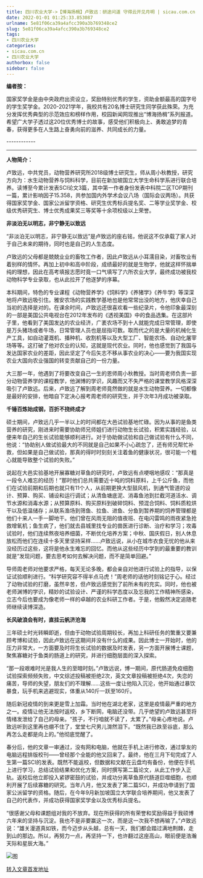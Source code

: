```yaml
---
title: 四川农业大学->【博海扬楫】卢致远：研途问道 守得云开见月明 | sicau.com.cn
date: 2022-01-01 01:25:33.853087
urlname: 5e81f06ca39a4afcc390a3b769348ce2
slug: 5e81f06ca39a4afcc390a3b769348ce2
tags: 
- 四川农业大学
categories:
- sicau.com.cn
- 四川农业大学
authorbox: false
sidebar: false
---
```

**编者按：**

国家奖学金是由中央政府出资设立，奖励特别优秀的学生，资助金额最高的国字号的学生奖学金。2020-2021学年，我校共有20名博士研究生同学获此殊荣。为充分发挥优秀典型的示范效应和榜样作用，校园新闻网现推出“博海扬楫”系列报道。希望广大学子透过这20位优秀博士的故事，感受他们积极向上、勇敢追梦的青春，获得更多在人生路上奋勇向前的滋养、共同成长的力量。

\------------
<!--more-->
-----------------------------------------------------------

**人物简介：**

卢致远，中共党员，动物营养研究所2018级博士研究生，师从周小秋教授，研究方向为：水生动物营养与饲料科学，目前在新加坡国立大学生命科学系进行联合培养。读博至今累计发表SCI论文3篇，其中第一作者身份发表中科院二区TOP期刊一篇，累计影响因子15.358，共参加国内外学术会议八场（国际会议两场）。共获得国家奖学金、国家公派留学资格、研究生优秀标兵提名奖、二等学业奖学金、校级优秀研究生、博士优秀成果奖三等奖等十余项校级以上荣誉。

**非淡泊无以明志，非宁静无以致远**  

“非淡泊无以明志，非宁静无以致远”是卢致远的座右铭，他说这不仅承载了家人对于自己未来的期待，同时也是自己的人生态度。

卢致远的父母都是兢兢业业的畜牧工作者，因此卢致远从小耳濡目染，对畜牧业有着别样的情怀。再加上初中和高中阶段，成绩最好的就是生物学，他就这样怀揣单纯的理想，因此在高考填报志愿时竟一口气填写了六所农业大学，最终成功被我校动物科学专业录取，也从此拉开了他逐梦的序幕。

本科期间，特色的专业课程《动物营养学》《饲料学》《养猪学》《养牛学》等深深地将卢致远吸引住。雅安农场的实践教学基地也是他常常出没的地方，他庆幸自己当初的选择是对的。在课余时间，卢致远还很喜欢看一些纪录片，令他印象最深刻的一部是美国公共电视台在2012年发布的《透视美国》中的食品选集。在这部片子里，他看到了美国发达的农业经济，广袤农场不到十人就能完成日常管理，即使是万头猪场或者牛场，日常管理人员也是屈指可数。取而代之的是大量的机械化生产工具，如自动灌溉机、播种机、收割机等以及大型工厂、智能农场、自动化屠宰场等等。这打破了他对农业的认知，这就是现代农业。同时，他也感觉到了我国与发达国家农业的差距，因此坚定了今后矢志不移从事农业的决心——要为我国实现农业大国向农业强国的转变贡献自己的一份力量。

大三那一年，他遇到了将要改变自己一生的恩师周小秋教授。当时周老师负责一部分动物营养学的课程教学，他渊博的学识，风趣而又不失严格的课堂教学风格深深吸引了卢致远。后来，卢致远了解到周老师竟然做的就是水生动物营养。一切都像是最好的安排，他暗自下定决心报考周老师的研究生，并于次年3月成功被录取。

**千锤百炼始成钢，百折不挠终成才**

硕士期间，卢致远几乎一半以上的时间都在大邑试验基地忙碌。因为从事的是鱼类营养的研究，刚进来时需要协助师兄师姐们进行动物生长试验，积累实践经验，以便来年自己的生长试验能够顺利进行。对于协助做试验和自己做试验有什么不同，他说：“协助别人做试验最大的不同就是自己如果不小心疏忽了，还有师兄帮忙补救，但如果是自己做试验，那真的得时时刻刻关注着鱼的健康状况，很可能一个粗心就能导致整个试验的失败。”

说起在大邑实验基地开展寡糖对草鱼的研究时，卢致远有点哽咽地感叹：“那真是一段令人难忘的经历！”那时他们总共需要近十吨的饲料原料，上千公斤鱼，而他们在试验前期和后期也就只有11个人，从前期更换大型鼓风机，到通气管道的设计、预算、购买、铺设和运行调试；从清鱼塘底泥、消毒鱼池到拦截河道活水、调节水源和消毒水源；从预算原料、购买原料到破碎饲料、预混合饲料、饲料质粒烘干以及低温储存；从联系渔场到筛鱼、拉鱼、进鱼、分鱼到暂养期的饲养管理都是他们十来人一手一脚地干。他们曾在风雨无阻的值夜班、在电闪雷鸣的雨夜紧急抢救增氧机；鱼生病了，他们就去县城里找专业的兽医进行诊断、治疗和学习；攻毒试验时，他们连续熬夜培养细菌，不断优化培养方案；中秋、国庆假日，别人休息放松而他们在连续十多天里坚持采样……卢致远说，从小在城市衣食无忧的他从来没经历过这些，这将是他永生难忘的回忆。而他从这些经历中学到的最重要的教训就是“发现问题，要去思考如何去解决问题，而不是简单回避。”

导师周老师对他要求严格，每天无论多晚，都会亲自对他进行试验上的指导，以保证试验顺利进行。“科学研究容不得半点马虎！”周老师的话他时刻铭记于心。经过了动物试验的打磨，虽然辛苦，但卢致远感觉到了前所未有的充实。同时，他也被老师渊博的学识，精妙的试验设计、严谨的科学态度以及忘我的工作精神所感染，立志今后也要成为像老师一样的卓越的农业科研工作者。于是，他毅然决定追随老师继续读博深造。

**长风破浪会有时，直挂云帆济沧海**

三年硕士时光转瞬即逝，但由于动物试验周期较长，再加上科研任务的繁重又要兼顾考博和试验，因此卢致远在这期间并没有什么的成果。因此博士一开始时，他的压力非常大，一方面要及时将生长试验的数据及时发表，另一方面开展博士课题，聚焦寡糖对于鱼类的肠道上的研究，并进行细胞层面的深入探索。

“那一段艰难时光是我人生的至暗时刻。”卢致远说，博一期间，原代肠道免疫细胞试验探索频频失败，中文综述投稿被拒绝2次，英文文章投稿被拒绝4次，失恋的痛苦，导师的失望，朋友们的不理解……这些一度让他陷入沉沦，他开始通过暴饮暴食，玩手机来逃避现实，体重从140斤一跃至160斤。

随后新冠疫情的到来更是雪上加霜。当时他在湖北老家，这里是疫情最严重的地方之一。疫情让他无法按时返校，乡下断网，电脑还没带。几乎绝望的卢致远甚至将情绪发泄给了自己的母亲。“孩子，不行咱就不读了，太累了。”母亲心疼地说。卢致远听到这里再也绷不住了，堂堂七尺男儿潸然泪下。“既然我已跌至谷底，那么再怎么走都是向上的。”他彻底觉醒了。

春分后，他的文章一审通过，没有网和电脑，他就在手机上进行修改，通过挚友的电脑远程排版校刊——曾经那个全能的他又回来了。最终，他在三月下旬完成了人生第一篇SCI的发表。既然不能返校，但数据和文献在云盘均有备份，他便在手机上进行学习，总结试验结果和优化方案，同时撰写第二篇论文，从此工作步入正轨。返校后他立即投入紧锣密鼓的试验，并成功分离草鱼原代肠道巨噬细胞，也顺利开展了后续寡糖的研究。当年八月，他又发表了第二篇SCI，并成功申请到了国家公派留学的资格。随后，在今年9月新加坡国立大学联合培养期间，他又发表了自己的代表作，并成功获得国家奖学金以及优秀标兵提名。

“很感谢父母和课题组对我的不放弃。现在所获得的所有荣誉和奖励得益于我硕博六年来的坚持与沉淀。我也不是非要赢这一次，而是这一次我不想再输了。”卢致远说：“雄关漫道真如铁，而今迈步从头越，总有一天，我们都会踏过满地荆棘，走到山的那边。所以，再努力一点，再坚持一下，也许翻过这座高山，眼前便是浩瀚天际和星辰大海。”

![图](https://news.sicau.edu.cn/__local/7/D2/A3/9457DF431D09F0F4330D617313F_BD16F6E3_2D36C.jpg)

[转入文章首发地址](https://news.sicau.edu.cn/info/1078/66325.htm)